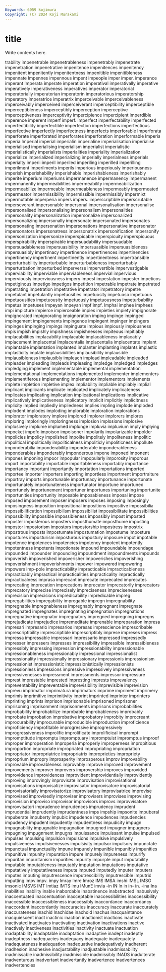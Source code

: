 ```yaml
---
Keywords: 6959 kojimura
Copyright: (C) 2024 Koji Murakami
---
```


# title

Write contents here.



trability impenetrable impenetrableness impenetrably impenetrate impenetration impenetrative impenitence impenitences
impenitency impenitent impenitently impenitentness impenitible impenitibleness impennate Impennes impennous impent
impeople imper imper. imperance imperant Imperata imperate imperation imperatival imperativally
imperative imperatively imperativeness imperatives imperator imperatorial imperatorially imperatorian imperatorin imperatorious
imperatorship imperatory imperatrice imperatrix imperceivable imperceivableness imperceivably imperceived imperceiverant imperceptibility
imperceptible imperceptibleness imperceptibly imperception imperceptive imperceptiveness imperceptivity impercipience impercipient imperdible
imperence imperent imperf imperf. imperfect imperfectability imperfected imperfectibility imperfectible imperfection
imperfections imperfectious imperfective imperfectly imperfectness imperfects imperforable Imperforata imperforate imperforated
imperforates imperforation imperformable Imperia imperia Imperial imperial imperialin imperialine imperialisation
imperialise imperialised imperialising imperialism imperialist imperialistic imperialistically imperialists imperialities imperiality
imperialization imperialize imperialized imperializing imperially imperialness imperials imperialty imperii imperil
imperiled imperiling imperilled imperilling imperilment imperilments imperils imperious imperiously imperiousness
imperish imperishability imperishable imperishableness imperishably imperite imperium imperiums impermanence impermanency
impermanent impermanently impermeabilities impermeability impermeabilization impermeabilize impermeable impermeableness impermeably impermeated
impermeator impermissibility impermissible impermissibly impermixt impermutable imperperia impers impers. imperscriptible
imperscrutable imperseverant impersonable impersonal impersonalisation impersonalise impersonalised impersonalising impersonalism impersonalities
impersonality impersonalization impersonalize impersonalized impersonalizing impersonally impersonate impersonated impersonates impersonating
impersonation impersonations impersonative impersonator impersonators impersonatress impersonatrix impersonification impersonify impersonization
impersonize imperspicable imperspicuity imperspicuous imperspirability imperspirable impersuadability impersuadable impersuadableness impersuasibility
impersuasible impersuasibleness impersuasibly impertinacy impertinence impertinences impertinencies impertinency impertinent impertinently
impertinentness impertransible imperturbability imperturbable imperturbableness imperturbably imperturbation imperturbed imperverse impervertible
impervestigable imperviability imperviable imperviableness impervial impervious imperviously imperviousness impery impest
impestation impester impeticos impetiginous impetigo impetigos impetition impetrable impetrate impetrated
impetrating impetration impetrative impetrator impetratory impetre impetulant impetulantly impetuosities impetuosity
impetuoso impetuous impetuousities impetuousity impetuously impetuousness impeturbability impetus impetuses Impeyan
impeyan impf impf. Imphal imphee imphees impi impicture impierce impierceable
impies impieties impiety impignorate impignorated impignorating impignoration imping impinge impinged
impingement impingements impingence impingent impinger impingers impinges impinging impings impinguate
impious impiously impiousness impis impish impishly impishness impishnesses impiteous impitiably
implacabilities implacability implacable implacableness implacably implacement implacental Implacentalia implacentalia implacentate
implant implantable implantation implanted implanter implanting implants implastic implasticity implate
implausibilities implausibility implausible implausibleness implausibly impleach implead impleadable impleaded impleader
impleading impleads impleasing impledge impledged impledges impledging implement implementable implemental
implementation implementational implementations implemented implementer implementers implementiferous implementing implementor implementors
implements implete impletion impletive implex impliability impliable impliably implial implicant
implicants implicate implicated implicately implicateness implicates implicating implication implicational implications
implicative implicatively implicativeness implicatory implicit implicitly implicitness implicity implied impliedly
impliedness implies impling implode imploded implodent implodes imploding implorable imploration
implorations implorator imploratory implore implored implorer implorers implores imploring imploringly
imploringness implosion implosions implosive implosively implume implumed implunge impluvia impluvium
imply implying impocket impofo impoison impoisoner impolarily impolarizable impolder impolicies
impolicy impolished impolite impolitely impoliteness impolitic impolitical impolitically impoliticalness impoliticly
impoliticness impollute imponderabilia imponderability imponderable imponderableness imponderables imponderably imponderous impone
imponed imponent impones imponing impoor impopular impopularly imporosity imporous import
importability importable importableness importably importance importancy important importantly importation importations
imported importee importer importers importing importless importment importraiture importray imports
importunable importunacy importunance importunate importunately importunateness importunator importune importuned importunely
importunement importuner importunes importuning importunite importunities importunity imposable imposableness imposal
impose imposed imposement imposer imposers imposes imposing imposingly imposingness imposition
impositional impositions impositive impossibilia impossibilification impossibilism impossibilist impossibilitate impossibilities impossibility
impossible impossibleness impossibly impost imposted imposter imposterous imposters imposthumate imposthume
imposting impostor impostorism impostors impostorship impostress impostrix impostrous imposts impostumate
impostumation impostume imposture impostures imposturism imposturous impostury imposure impot impotable
impotence impotences impotencies impotency impotent impotently impotentness impotents impotionate impound
impoundable impoundage impounded impounder impounding impoundment impoundments impounds impoverish impoverished
impoverisher impoverishes impoverishing impoverishment impoverishments impower impowered impowering impowers imp-pole
impracticability impracticable impracticableness impracticably impractical impracticalities impracticality impractically impracticalness imprasa
imprecant imprecate imprecated imprecates imprecating imprecation imprecations imprecator imprecatorily imprecators
imprecatory imprecise imprecisely impreciseness imprecisenesses imprecision imprecisions impredicability impredicable impreg
impregabilities impregability impregable impregn impregnability impregnable impregnableness impregnably impregnant impregnate
impregnated impregnates impregnating impregnation impregnations impregnative impregnator impregnatory impregned impregning
impregns imprejudicate imprejudice impremeditate imprenable impreparation impresa impresari impresario impresarios
impresas imprescience imprescribable imprescriptibility imprescriptible imprescriptibly imprese impreses impress impressa
impressable impressari impressario impressed impressedly impresser impressers impresses impressibility impressible
impressibleness impressibly impressing impression impressionability impressionable impressionableness impressionably impressional impressionalist
impressionality impressionally impressionary impressionis impressionism impressionist impressionistic impressionistically impressionists impressionless
impressions impressive impressively impressiveness impressivenesses impressment impressments impressor impressure imprest
imprestable imprested impresting imprests imprevalency impreventability impreventable imprevisibility imprevisible imprevision
imprevu imprimatur imprimatura imprimaturs imprime impriment imprimery imprimis imprimitive imprimitivity
imprint imprinted imprinter imprinters imprinting imprints imprison imprisonable imprisoned imprisoner
imprisoning imprisonment imprisonments imprisons improbabilities improbability improbabilize improbable improbableness improbably
improbate improbation improbative improbatory improbity improcreant improcurability improcurable improducible improduction
improficience improficiency improfitable improgressive improgressively improgressiveness improlific improlificate improlificical imprompt
impromptitude impromptu impromptuary impromptuist impromptus improof improper improperation Improperia improperly
improperness impropitious improportion impropriate impropriated impropriating impropriation impropriator impropriatrice impropriatrix
improprieties impropriety improprium impropry improsperity improsperous improv improvability improvable improvableness
improvably improve improved improvement improvements improver improvers improvership improves improvided
improvidence improvidences improvident improvidentially improvidently improving improvingly improvisate improvisation improvisational
improvisations improvisatize improvisator improvisatore improvisatorial improvisatorially improvisatorize improvisatory improvisatrice improvise
improvised improvisedly improviser improvisers improvises improvising improvision improviso improvisor improvisors
improvs improvvisatore improvvisatori imprudence imprudences imprudency imprudent imprudential imprudently imprudentness
imps impship impsonite impuberal impuberate impuberty impubic impudence impudences impudencies
impudency impudent impudently impudentness impudicity impugn impugnability impugnable impugnation impugned
impugner impugners impugning impugnment impugns impuissance impuissant impulse impulsed impulses
impulsing impulsion impulsions impulsive impulsively impulsiveness impulsivenesses impulsivity impulsor impulsory
impunctate impunctual impunctuality impune impunely impunible impunibly impunities impunitive impunity
impuration impure impurely impureness impurify impuritan impuritanism impurities impurity impurple
imput imputability imputable imputableness imputably imputation imputations imputative imputatively imputativeness
impute imputed imputedly imputer imputers imputes imputing imputrescence imputrescibility imputrescible
imputrid imputting impv impv. impy Imray Imre Imroz IMS IMSA
imshi IMSL IMSO imsonic IMSVS IMT Imtiaz IMTS imu IMunE
imvia -in IN In in in- in. -ina Ina inabilities
inability inable inabordable inabstinence inabstracted inabusively inaccentuated inaccentuation inacceptable inaccessibilities
inaccessibility inaccessible inaccessibleness inaccessibly inaccordance inaccordancy inaccordant inaccordantly inaccuracies inaccuracy
inaccurate inaccurately inaccurateness inachid Inachidae inachoid Inachus inacquaintance inacquiescent inact
inactinic inaction inactionist inactions inactivate inactivated inactivates inactivating inactivation inactivations
inactive inactively inactiveness inactivities inactivity inactuate inactuation inadaptability inadaptable inadaptation
inadaptive inadept inadeptly inadeptness inadequacies inadequacy inadequate inadequately inadequateness inadequation
inadequative inadequatively inadherent inadhesion inadhesive inadjustability inadjustable inadmissability inadmissable inadmissibility
inadmissible inadmissibly INADS inadulterate inadventurous inadvertant inadvertantly inadvertence inadvertences inadvertencies
